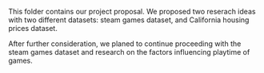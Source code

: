  This folder contains our project proposal. We proposed two reserach ideas with two different datasets: steam games dataset, and California housing prices dataset.

 After further consideration, we planed to continue proceeding with the steam games dataset and research on the factors influencing playtime of games.
